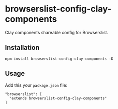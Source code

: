 # browserslist-config-clay-components
Clay components shareable config for Browserslist.

## Installation
```
npm install browserslist-config-clay-components -D
```

## Usage
Add this your `package.json` file:
```
"browserslist": [
  "extends browserslist-config-clay-components"
]
```
